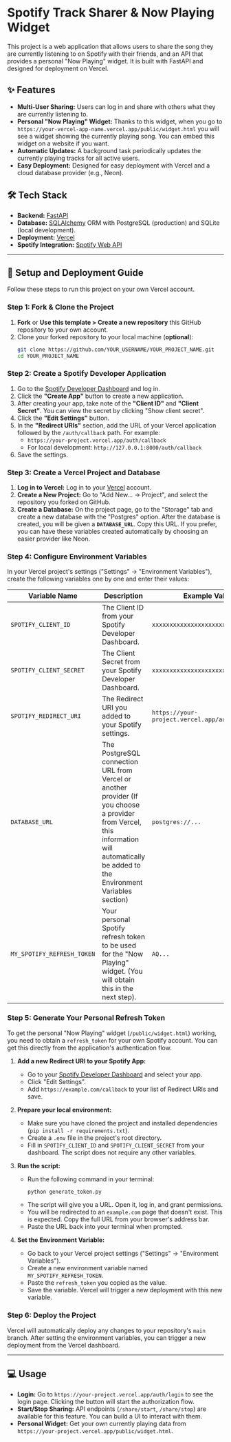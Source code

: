 # Spotify Track Sharer & Now Playing Widget

This project is a web application that allows users to share the song they are currently listening to on Spotify with their friends, and an API that provides a personal "Now Playing" widget. It is built with FastAPI and designed for deployment on Vercel.

## ✨ Features

-   **Multi-User Sharing:** Users can log in and share with others what they are currently listening to.
-   **Personal "Now Playing" Widget:** Thanks to this widget, when you go to `https://your-vercel-app-name.vercel.app/public/widget.html` you will see a widget showing the currently playing song. You can embed this widget on a website if you want.
-   **Automatic Updates:** A background task periodically updates the currently playing tracks for all active users.
-   **Easy Deployment:** Designed for easy deployment with Vercel and a cloud database provider (e.g., Neon).

## 🛠️ Tech Stack

-   **Backend:** [FastAPI](https://fastapi.tiangolo.com/)
-   **Database:** [SQLAlchemy](https://www.sqlalchemy.org/) ORM with PostgreSQL (production) and SQLite (local development).
-   **Deployment:** [Vercel](https://vercel.com/)
-   **Spotify Integration:** [Spotify Web API](https://developer.spotify.com/documentation/web-api)

---

## 🚀 Setup and Deployment Guide

Follow these steps to run this project on your own Vercel account.

### Step 1: Fork & Clone the Project

1.  **Fork** or **Use this template > Create a new repository** this GitHub repository to your own account.
2.  Clone your forked repository to your local machine (**optional**):
    ```bash
    git clone https://github.com/YOUR_USERNAME/YOUR_PROJECT_NAME.git
    cd YOUR_PROJECT_NAME
    ```

### Step 2: Create a Spotify Developer Application

1.  Go to the [Spotify Developer Dashboard](https://developer.spotify.com/dashboard/) and log in.
2.  Click the **"Create App"** button to create a new application.
3.  After creating your app, take note of the **"Client ID"** and **"Client Secret"**. You can view the secret by clicking "Show client secret".
4.  Click the **"Edit Settings"** button.
5.  In the **"Redirect URIs"** section, add the URL of your Vercel application followed by the `/auth/callback` path. For example:
    -   `https://your-project.vercel.app/auth/callback`
    -   For local development: `http://127.0.0.1:8000/auth/callback`
6.  Save the settings.

### Step 3: Create a Vercel Project and Database

1.  **Log in to Vercel:** Log in to your [Vercel](https://vercel.com/) account.
2.  **Create a New Project:** Go to "Add New... -> Project", and select the repository you forked on GitHub.
3.  **Create a Database:** On the project page, go to the "Storage" tab and create a new database with the "Postgres" option. After the database is created, you will be given a **`DATABASE_URL`**. Copy this URL. If you prefer, you can have these variables created automatically by choosing an easier provider like Neon.

### Step 4: Configure Environment Variables

In your Vercel project's settings ("Settings" -> "Environment Variables"), create the following variables one by one and enter their values:

| Variable Name              | Description                                                                                                                  | Example Value                                |
| -------------------------- | ---------------------------------------------------------------------------------------------------------------------------- | -------------------------------------------- |
| `SPOTIFY_CLIENT_ID`        | The Client ID from your Spotify Developer Dashboard.                                                                         | `xxxxxxxxxxxxxxxxxxxxxxxxxxxxxxxx`           |
| `SPOTIFY_CLIENT_SECRET`    | The Client Secret from your Spotify Developer Dashboard.                                                                     | `xxxxxxxxxxxxxxxxxxxxxxxxxxxxxxxx`           |
| `SPOTIFY_REDIRECT_URI`     | The Redirect URI you added to your Spotify settings.                                                                         | `https://your-project.vercel.app/auth/callback` |
| `DATABASE_URL`             | The PostgreSQL connection URL from Vercel or another provider (If you choose a provider from Vercel, this information will automatically be added to the Environment Variables section)                                                             | `postgres://...`                             |
| `MY_SPOTIFY_REFRESH_TOKEN` | Your personal Spotify refresh token to be used for the "Now Playing" widget. (You will obtain this in the next step).         | `AQ...`                                      |

### Step 5: Generate Your Personal Refresh Token

To get the personal "Now Playing" widget (`/public/widget.html`) working, you need to obtain a `refresh_token` for your own Spotify account. You can get this directly from the application's authentication flow.

1.  **Add a new Redirect URI to your Spotify App:**
    -   Go to your [Spotify Developer Dashboard](https://developer.spotify.com/dashboard/) and select your app.
    -   Click "Edit Settings".
    -   Add `https://example.com/callback` to your list of Redirect URIs and save.

2.  **Prepare your local environment:**
    -   Make sure you have cloned the project and installed dependencies (`pip install -r requirements.txt`).
    -   Create a `.env` file in the project's root directory.
    -   Fill in `SPOTIFY_CLIENT_ID` and `SPOTIFY_CLIENT_SECRET` from your dashboard. The script does not require any other variables.

3.  **Run the script:**
    -   Run the following command in your terminal:
        ```bash
        python generate_token.py
        ```
    -   The script will give you a URL. Open it, log in, and grant permissions.
    -   You will be redirected to an `example.com` page that doesn't exist. This is expected. Copy the full URL from your browser's address bar.
    -   Paste the URL back into your terminal when prompted.

4.  **Set the Environment Variable:**
    -   Go back to your Vercel project settings ("Settings" -> "Environment Variables").
    -   Create a new environment variable named `MY_SPOTIFY_REFRESH_TOKEN`.
    -   Paste the `refresh_token` you copied as the value.
    -   Save the variable. Vercel will trigger a new deployment with this new variable.

### Step 6: Deploy the Project

Vercel will automatically deploy any changes to your repository's `main` branch. After setting the environment variables, you can trigger a new deployment from the Vercel dashboard.

---

## 💻 Usage

-   **Login:** Go to `https://your-project.vercel.app/auth/login` to see the login page. Clicking the button will start the authorization flow.
-   **Start/Stop Sharing:** API endpoints (`/share/start`, `/share/stop`) are available for this feature. You can build a UI to interact with them.
-   **Personal Widget:** Get your own currently playing data from `https://your-project.vercel.app/public/widget.html`.

